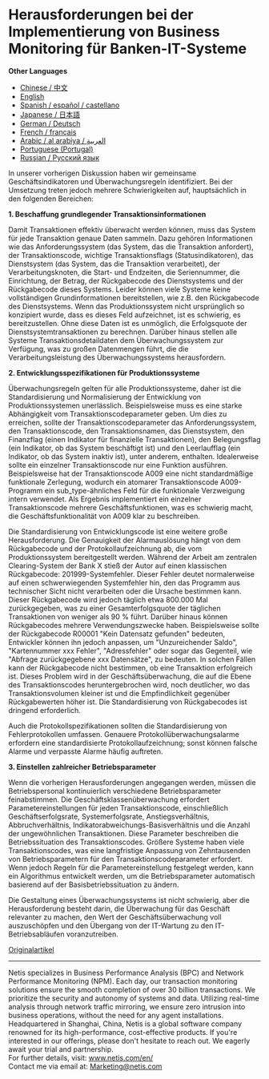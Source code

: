 # Herausforderungen bei der Implementierung von Business Monitoring für Banken-IT-Systeme

**Other Languages**

+ [Chinese / 中文](https://github.com/lvdeshuii/OverFlow/blob/main/docs/zh/Challenges-in-Implementing-Business-Monitoring-for-Banking-IT-Systems-zh.md)
+ [English](https://github.com/lvdeshuii/OverFlow/blob/main/docs/en/Challenges-in-Implementing-Business-Monitoring-for-Banking-IT-Systems-en.md)
+ [Spanish / español / castellano](https://github.com/lvdeshuii/OverFlow/blob/main/docs/es/Challenges-in-Implementing-Business-Monitoring-for-Banking-IT-Systems-es.md)
+ [Japanese / 日本語](https://github.com/lvdeshuii/OverFlow/blob/main/docs/ja/Challenges-in-Implementing-Business-Monitoring-for-Banking-IT-Systems-ja.md)
+ [German / Deutsch](https://github.com/lvdeshuii/OverFlow/blob/main/docs/de/Challenges-in-Implementing-Business-Monitoring-for-Banking-IT-Systems-de.md)
+ [French / français](https://github.com/lvdeshuii/OverFlow/blob/main/docs/fr/Challenges-in-Implementing-Business-Monitoring-for-Banking-IT-Systems-fr.md)
+ [Arabic / al arabiya / العربية](https://github.com/lvdeshuii/OverFlow/blob/main/docs/ar/Challenges-in-Implementing-Business-Monitoring-for-Banking-IT-Systems-ar.md)
+ [Portuguese (Portugal)](https://github.com/lvdeshuii/OverFlow/blob/main/docs/pt/Challenges-in-Implementing-Business-Monitoring-for-Banking-IT-Systems-pt.md)
+ [Russian / Русский язык](https://github.com/lvdeshuii/OverFlow/blob/main/docs/ru/Challenges-in-Implementing-Business-Monitoring-for-Banking-IT-Systems-ru.md)

In unserer vorherigen Diskussion haben wir gemeinsame Geschäftsindikatoren und Überwachungsregeln identifiziert. Bei der Umsetzung treten jedoch mehrere Schwierigkeiten auf, hauptsächlich in den folgenden Bereichen:

**1. Beschaffung grundlegender Transaktionsinformationen**

Damit Transaktionen effektiv überwacht werden können, muss das System für jede Transaktion genaue Daten sammeln. Dazu gehören Informationen wie das Anforderungssystem (das System, das die Transaktion anfordert), der Transaktionscode, wichtige Transaktionsflags (Statusindikatoren), das Dienstsystem (das System, das die Transaktion verarbeitet), der Verarbeitungsknoten, die Start- und Endzeiten, die Seriennummer, die Einrichtung, der Betrag, der Rückgabecode des Dienstsystems und der Rückgabecode dieses Systems. Leider können viele Systeme keine vollständigen Grundinformationen bereitstellen, wie z.B. den Rückgabecode des Dienstsystems. Wenn das Produktionssystem nicht ursprünglich so konzipiert wurde, dass es dieses Feld aufzeichnet, ist es schwierig, es bereitzustellen. Ohne diese Daten ist es unmöglich, die Erfolgsquote der Dienstsystemtransaktionen zu berechnen. Darüber hinaus stellen alle Systeme Transaktionsdetaildaten dem Überwachungssystem zur Verfügung, was zu großen Datenmengen führt, die die Verarbeitungsleistung des Überwachungssystems herausfordern.

**2. Entwicklungsspezifikationen für Produktionssysteme**

Überwachungsregeln gelten für alle Produktionssysteme, daher ist die Standardisierung und Normalisierung der Entwicklung von Produktionssystemen unerlässlich. Beispielsweise muss es eine starke Abhängigkeit vom Transaktionscodeparameter geben. Um dies zu erreichen, sollte der Transaktionscodeparameter das Anforderungssystem, den Transaktionscode, den Transaktionsnamen, das Dienstsystem, den Finanzflag (einen Indikator für finanzielle Transaktionen), den Belegungsflag (ein Indikator, ob das System beschäftigt ist) und den Leerlaufflag (ein Indikator, ob das System inaktiv ist), unter anderem, enthalten. Idealerweise sollte ein einzelner Transaktionscode nur eine Funktion ausführen. Beispielsweise hat der Transaktionscode A009 eine nicht standardmäßige funktionale Zerlegung, wodurch ein atomarer Transaktionscode A009-Programm ein sub_type-ähnliches Feld für die funktionale Verzweigung intern verwendet. Als Ergebnis implementiert ein einzelner Transaktionscode mehrere Geschäftsfunktionen, was es schwierig macht, die Geschäftsfunktionalität von A009 klar zu beschreiben.

Die Standardisierung von Entwicklungscode ist eine weitere große Herausforderung. Die Genauigkeit der Alarmauslösung hängt von dem Rückgabecode und der Protokollaufzeichnung ab, die vom Produktionssystem bereitgestellt werden. Während der Arbeit am zentralen Clearing-System der Bank X stieß der Autor auf einen klassischen Rückgabecode: 201999-Systemfehler. Dieser Fehler deutet normalerweise auf einen schwerwiegenden Systemfehler hin, den das Programm aus technischer Sicht nicht verarbeiten oder die Ursache bestimmen kann. Dieser Rückgabecode wird jedoch täglich etwa 800.000 Mal zurückgegeben, was zu einer Gesamterfolgsquote der täglichen Transaktionen von weniger als 90 % führt. Darüber hinaus können Rückgabecodes mehrere Verwendungszwecke haben. Beispielsweise sollte der Rückgabecode R00001 "Kein Datensatz gefunden" bedeuten, Entwickler können ihn jedoch anpassen, um "Unzureichender Saldo", "Kartennummer xxx Fehler", "Adressfehler" oder sogar das Gegenteil, wie "Abfrage zurückgegebene xxx Datensätze", zu bedeuten. In solchen Fällen kann der Rückgabecode nicht bestimmen, ob eine Transaktion erfolgreich ist. Dieses Problem wird in der Geschäftsüberwachung, die auf die Ebene des Transaktionscodes heruntergebrochen wird, noch deutlicher, wo das Transaktionsvolumen kleiner ist und die Empfindlichkeit gegenüber Rückgabewerten höher ist. Die Standardisierung von Rückgabecodes ist dringend erforderlich.

Auch die Protokollspezifikationen sollten die Standardisierung von Fehlerprotokollen umfassen. Genauere Protokollüberwachungsalarme erfordern eine standardisierte Protokollaufzeichnung; sonst können falsche Alarme und verpasste Alarme häufig auftreten.

**3. Einstellen zahlreicher Betriebsparameter**

Wenn die vorherigen Herausforderungen angegangen werden, müssen die Betriebspersonal kontinuierlich verschiedene Betriebsparameter feinabstimmen. Die Geschäftsklassenüberwachung erfordert Parametereinstellungen für jeden Transaktionscode, einschließlich Geschäftserfolgsrate, Systemerfolgsrate, Anstiegsverhältnis, Abbruchverhältnis, Indikatorabweichungs-Basisverhältnis und die Anzahl der ungewöhnlichen Transaktionen. Diese Parameter beschreiben die Betriebssituation des Transaktionscodes. Größere Systeme haben viele Transaktionscodes, was eine langfristige Anpassung von Zehntausenden von Betriebsparametern für den Transaktionscodeparameter erfordert. Wenn jedoch Regeln für die Parametereinstellung festgelegt werden, kann ein Algorithmus entwickelt werden, um die Betriebsparameter automatisch basierend auf der Basisbetriebssituation zu ändern.

Die Gestaltung eines Überwachungssystems ist nicht schwierig, aber die Herausforderung besteht darin, die Überwachung für das Geschäft relevanter zu machen, den Wert der Geschäftsüberwachung voll auszuschöpfen und den Übergang von der IT-Wartung zu den IT-Betriebsabläufen voranzutreiben.

[Originalartikel](https://mp.weixin.qq.com/s/qlvqPsz2fX0AyxMdXdVzxw)

***
Netis specializes in Business Performance Analysis (BPC) and Network Performance Monitoring (NPM). Each day, our transaction monitoring solutions ensure the smooth completion of over 30 billion transactions. We prioritize the security and autonomy of systems and data. Utilizing real-time analysis through network traffic mirroring, we ensure zero intrusion into business operations, without the need for any agent installations. Headquartered in Shanghai, China, Netis is a global software company renowned for its high-performance, cost-effective products. If you're interested in our offerings, please don't hesitate to reach out. We eagerly await your trial and partnership.  
For further details, visit: www.netis.com/en/  
Contact me via email at: Marketing@netis.com

